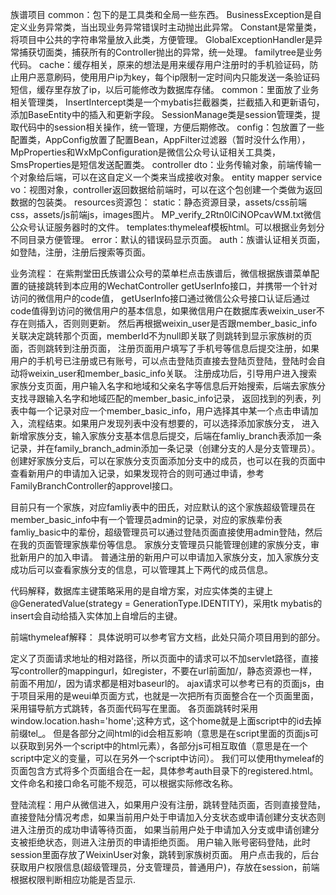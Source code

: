 族谱项目
common：包下的是工具类和全局一些东西。
BusinessException是自定义业务异常类，当出现业务异常错误时主动抛出此异常。
Constant是常量类，将项目中公共的字符串常量放入此类，方便管理。
GlobalExceptionHandler是异常捕获切面类，捕获所有的Controller抛出的异常，统一处理。
familytree是业务代码。
cache：缓存相关，原来的想法是用来缓存用户注册时的手机验证码，防止用户恶意刷码，使用用户ip为key，每个ip限制一定时间内只能发送一条验证码短信，缓存里存放了ip，以后可能修改为数据库存储。
common：里面放了业务相关管理类，
InsertIntercept类是一个mybatis拦截器类，拦截插入和更新语句，添加BaseEntity中的插入和更新字段。
SessionManage类是session管理类，提取代码中的session相关操作，统一管理，方便后期修改。
config：包放置了一些配置类，AppConfig放置了配置Bean，AppFilter过滤器（暂时没什么作用），MpProperties和WxMpConfiguration是微信公众号认证相关工具类，SmsProperties是短信发送配置类。
controller
dto：业务传输对象，前端传输一个对象给后端，可以在这自定义一个类来当成接收对象。
entity
mapper
service
vo：视图对象，controller返回数据给前端时，可以在这个包创建一个类做为返回数据的包装类。
resources资源包：
static：静态资源目录，assets/css前端css，assets/js前端js，images图片。
MP_verify_2Rtn0lCiNOPcavWM.txt微信公众号认证服务器时的文件。
templates:thymeleaf模板html。可以根据业务划分不同目录方便管理。
error：默认的错误码显示页面。
auth：族谱认证相关页面，如登陆，注册，注册后搜索等页面。

业务流程：
在紫荆堂田氏族谱公众号的菜单栏点击族谱后，微信根据族谱菜单配置的链接跳转到本应用的WechatController getUserInfo接口，并携带一个针对访问的微信用户的code值，
getUserInfo接口通过微信公众号接口认证后通过code值得到访问的微信用户的基本信息，如果微信用户在数据库表weixin_user不存在则插入，否则则更新。
然后再根据weixin_user是否跟member_basic_info关联决定跳转那个页面，memberId不为null即关联了则跳转到显示家族树的页面，否则跳转到注册页面，
注册页面用户填写了手机号等信息后提交注册，如果用户的手机号已注册或已有账号，可以点击登陆页直接去登陆页登陆，登陆时会自动将weixin_user和member_basic_info关联。
注册成功后，引导用户进入搜索家族分支页面，用户输入名字和地域和父亲名字等信息后开始搜索，后端去家族分支找寻跟输入名字和地域匹配的member_basic_info记录，
返回找到的列表，列表中每一个记录对应一个member_basic_info，用户选择其中某一个点击申请加入，流程结束。如果用户发现列表中没有想要的，可以选择添加家族分支，
进入新增家族分支，输入家族分支基本信息后提交，后端在famliy_branch表添加一条记录，并在family_branch_admin添加一条记录（创建分支的人是分支管理员）。
创建好家族分支后，可以在家族分支页面添加分支中的成员，也可以在我的页面中查看新用户的申请加入记录，如果发现符合的则可通过申请，参考FamilyBranchController的approvel接口。

目前只有一个家族，对应famliy表中的田氏，对应默认的这个家族超级管理员在member_basic_info中有一个管理员admin的记录，对应的家族辈份表famliy_basic中的辈份，超级管理员可以通过登陆页面直接使用admin登陆，然后在我的页面管理家族辈份等信息。
家族分支管理员只能管理创建的家族分支，审批新用户的加入申请。
普通注册的新用户可以申请加入家族分支，加入家族分支成功后可以查看家族分支的信息，可以管理其上下两代的成员信息。

代码解释，数据库主键策略采用的是自增方案，对应实体类的主键上@GeneratedValue(strategy = GenerationType.IDENTITY)，采用tk mybatis的insert会自动给插入实体加上自增后的主键。

前端thymeleaf解释：
具体说明可以参考官方文档，此处只简介项目用到的部分。
<base th:href="${#request.getContextPath()}+'/'">定义了页面请求地址的相对路径，所以页面中的请求可以不加servlet路径，直接写controller的mappingurl，如register，不要在url前面加/，静态资源也一样，前面不用加/，因为请求都是相对baseurl的。
ajax请求可以参考已有的页面js，由于项目采用的是weui单页面方式，也就是一次把所有页面整合在一个页面里面，采用锚导航方式跳转，各页面代码写在<script type="text/html" id="tpl_home"></script>里面。
各页面跳转时采用window.location.hash='home';这种方式，这个home就是上面script中的id去掉前缀tel_。
但是各部分之间html的id会相互影响（意思是在script里面的页面js可以获取到另外一个script中的html元素），各部分js可相互取值（意思是在一个script中定义的变量，可以在另外一个script中访问）。
我们可以使用thymeleaf的页面包含方式将多个页面组合在一起，具体参考auth目录下的registered.html。
文件命名和接口命名可能不规范，可以根据实际修改名称。

登陆流程：用户从微信进入，如果用户没有注册，跳转登陆页面，否则直接登陆，直接登陆分情况考虑，如果当前用户处于申请加入分支状态或申请创建分支状态则进入注册页的成功申请等待页面，
如果当前用户处于申请加入分支或申请创建分支被拒绝状态，则进入注册页的申请拒绝页面。
用户输入账号密码登陆，此时session里面存放了WeixinUser对象，跳转到家族树页面。
用户点击我的，后台获取用户权限信息(超级管理员，分支管理员，普通用户)，存放在session，前端根据权限判断相应功能是否显示.
